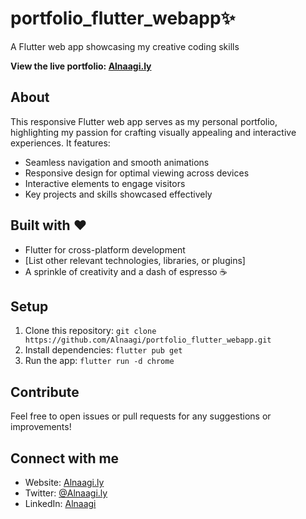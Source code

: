 # portfolio_flutter_webapp✨

A Flutter web app showcasing my creative coding skills

**View the live portfolio: [Alnaagi.ly](alnaagi.ly)**

## About

This responsive Flutter web app serves as my personal portfolio, highlighting my passion for crafting visually appealing and interactive experiences. It features:

- Seamless navigation and smooth animations
- Responsive design for optimal viewing across devices
- Interactive elements to engage visitors
- Key projects and skills showcased effectively

## Built with ❤️

- Flutter for cross-platform development
- [List other relevant technologies, libraries, or plugins]
- A sprinkle of creativity and a dash of espresso ☕️

## Setup

1. Clone this repository: `git clone https://github.com/Alnaagi/portfolio_flutter_webapp.git`
2. Install dependencies: `flutter pub get`
3. Run the app: `flutter run -d chrome`

## Contribute

Feel free to open issues or pull requests for any suggestions or improvements!

## Connect with me

- Website: [Alnaagi.ly](https://portfolio-flutter-webapp.web.app/)
- Twitter: [@Alnaagi.ly](x.com/alnaagi.ly)
- LinkedIn: [Alnaagi](https://www.linkedin.com/in/alnaagi/)
